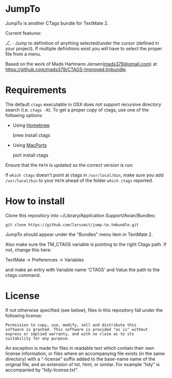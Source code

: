 # JumpTo

JumpTo is another CTags bundle for TextMate 2.

Current features:

⎇. : Jump to definition of anything selected/under the cursor (defined in your project). If multiple definitions exist you will have to select the proper file from a menu.

Based on the work of Mads Hartmann Jensen(mads379@gmail.com) at https://github.com/mads379/CTAGS-Improved.tmbundle.

# Requirements

The default ``ctags`` executable in OSX does not support recursive directory search (i.e. ``ctags -R``). To get a proper copy of ctags, use one of the following options:

* Using [Homebrew](http://mxcl.github.com/homebrew/ "Homebrew")

    brew install ctags

* Using [MacPorts](http://www.macports.org/ "MacPorts")

    port install ctags

Ensure that the ``PATH`` is updated so the correct version is run:

If ``which ctags`` doesn't point at ctags in ``/usr/local/bin``, make sure you add ``/usr/local/bin`` to your ``PATH`` ahead of the folder ``which ctags`` reported.

# How to install

Clone this repository into ~/Library/Application Support/Avian/Bundles:

	git clone https://github.com/larssmit/jump-to.tmbundle.git

JumpTo should appear under the "Bundles" menu item in TextMate 2.

Also make sure the TM_CTAGS variable is pointing to the right Ctags path. If not, change this here:

TextMate -> Preferences -> Variables 

and make an entry with Variable name 'CTAGS' and Value the path to the ctags command.

# License

If not otherwise specified (see below), files in this repository fall under the following license:

	Permission to copy, use, modify, sell and distribute this
	software is granted. This software is provided "as is" without
	express or implied warranty, and with no claim as to its
	suitability for any purpose.

An exception is made for files in readable text which contain their own license information, or files where an accompanying file exists (in the same directory) with a “-license” suffix added to the base-name name of the original file, and an extension of txt, html, or similar. For example “tidy” is accompanied by “tidy-license.txt”.